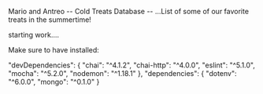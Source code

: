Mario and Antreo -- Cold Treats Database --
...List of some of our favorite treats in the summertime!

starting work....

Make sure to have installed:

"devDependencies": {
    "chai": "^4.1.2",
    "chai-http": "^4.0.0",
    "eslint": "^5.1.0",
    "mocha": "^5.2.0",
    "nodemon": "^1.18.1"
  },
  "dependencies": {
    "dotenv": "^6.0.0",
    "mongo": "^0.1.0"
  }